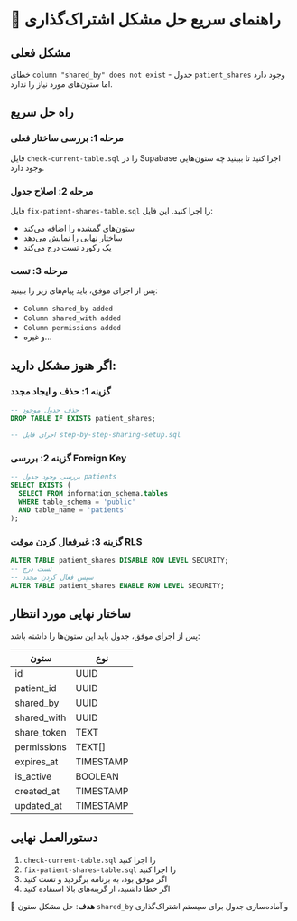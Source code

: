 # 🔧 راهنمای سریع حل مشکل اشتراک‌گذاری

## مشکل فعلی
خطای `column "shared_by" does not exist` - جدول `patient_shares` وجود دارد اما ستون‌های مورد نیاز را ندارد.

## راه حل سریع

### مرحله 1: بررسی ساختار فعلی
فایل `check-current-table.sql` را در Supabase اجرا کنید تا ببینید چه ستون‌هایی وجود دارد.

### مرحله 2: اصلاح جدول
فایل `fix-patient-shares-table.sql` را اجرا کنید. این فایل:
- ستون‌های گمشده را اضافه می‌کند
- ساختار نهایی را نمایش می‌دهد
- یک رکورد تست درج می‌کند

### مرحله 3: تست
پس از اجرای موفق، باید پیام‌های زیر را ببینید:
- `Column shared_by added`
- `Column shared_with added`
- `Column permissions added`
- و غیره...

## اگر هنوز مشکل دارید:

### گزینه 1: حذف و ایجاد مجدد
```sql
-- حذف جدول موجود
DROP TABLE IF EXISTS patient_shares;

-- اجرای فایل step-by-step-sharing-setup.sql
```

### گزینه 2: بررسی Foreign Key
```sql
-- بررسی وجود جدول patients
SELECT EXISTS (
  SELECT FROM information_schema.tables 
  WHERE table_schema = 'public' 
  AND table_name = 'patients'
);
```

### گزینه 3: غیرفعال کردن موقت RLS
```sql
ALTER TABLE patient_shares DISABLE ROW LEVEL SECURITY;
-- تست درج
-- سپس فعال کردن مجدد
ALTER TABLE patient_shares ENABLE ROW LEVEL SECURITY;
```

## ساختار نهایی مورد انتظار
پس از اجرای موفق، جدول باید این ستون‌ها را داشته باشد:

| ستون | نوع |
|------|-----|
| id | UUID |
| patient_id | UUID |
| shared_by | UUID |
| shared_with | UUID |
| share_token | TEXT |
| permissions | TEXT[] |
| expires_at | TIMESTAMP |
| is_active | BOOLEAN |
| created_at | TIMESTAMP |
| updated_at | TIMESTAMP |

## دستورالعمل نهایی
1. `check-current-table.sql` را اجرا کنید
2. `fix-patient-shares-table.sql` را اجرا کنید
3. اگر موفق بود، به برنامه برگردید و تست کنید
4. اگر خطا داشتید، از گزینه‌های بالا استفاده کنید

🎯 **هدف**: حل مشکل ستون `shared_by` و آماده‌سازی جدول برای سیستم اشتراک‌گذاری 
